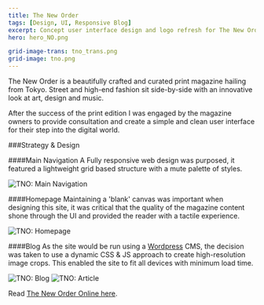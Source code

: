 ```yaml
---
title: The New Order
tags: [Design, UI, Responsive Blog]
excerpt: Concept user interface design and logo refresh for The New Order Magazine.
hero: hero_NO.png

grid-image-trans: tno_trans.png
grid-image: tno.png
---
```


The New Order is a beautifully crafted and curated print magazine hailing from Tokyo. Street and high-end fashion sit side-by-side with an innovative look at art, design and music.

After the success of the print edition I was engaged by the magazine owners to provide consultation and create a simple and clean user interface for their step into the digital world.

###Strategy &amp; Design

####Main Navigation
A Fully responsive web design was purposed, it featured a lightweight grid based structure with a mute palette of styles.

![TNO: Main Navigation](portfolio_img/neworder/new-order-nav.jpg)

####Homepage
Maintaining a 'blank' canvas was important when designing this site, it was critical that the quality of the magazine content shone through the UI and provided the reader with a tactile experience.

![TNO: Homepage](portfolio_img/neworder/new-order-hp01.jpg)

####Blog
As the site would be run using a [Wordpress](https://wordpress.com/) CMS, the decision was taken to use a dynamic CSS &amp; JS approach to create high-resolution image crops. This enabled the site to fit all devices with minimum load time.

![TNO: Blog](portfolio_img/neworder/new-order-blog.jpg)
![TNO: Article](portfolio_img/neworder/new-order-article.jpg) 

Read [The New Order Online here](http://thenewordermagazine.com/).